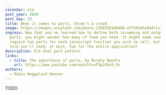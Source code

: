 ```yaml
---
calendar: elm
post_year: 2020
post_day: 23
title: When it comes to ports, three's a crowd.
image: https://images.unsplash.com/photo-1568558100488-e5f38185a9d4?ixid=MXwxMjA3fDB8MHxwaG90by1wYWdlfHx8fGVufDB8fHw%3D&ixlib=rb-1.2.1&auto=format&fit=crop&w=3072&q=80
ingress: Now that you've learned how to define both incomming and outgoing
  ports, you might wonder how many of them you need. It might seem reasonable to
  require two ports for each javascript function you wish to call, but what if I
  told you'll need, at most, two for the entire application?
description: Elm dual port pattern
links:
  - title: The importance of ports, by Murphy Randle
    url: https://www.youtube.com/watch?v=P3pL85n9_5s
authors:
  - Robin Heggelund Hansen
---
```

TODO